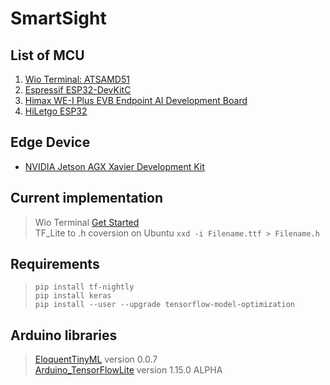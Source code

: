 # SmartSight

## List of MCU
  1. [Wio Terminal: ATSAMD51](https://www.seeedstudio.com/Wio-Terminal-p-4509.html)
  2. [Espressif ESP32-DevKitC](https://www.espressif.com/en/products/hardware/esp32-devkitc/overview)
  3. [Himax WE-I Plus EVB Endpoint AI Development Board](https://www.sparkfun.com/products/17256)
  4. [HiLetgo ESP32](http://www.hiletgo.com/ProductDetail/2157143.html)

## Edge Device
  * [NVIDIA Jetson AGX Xavier Development Kit](https://www.seeedstudio.com/NVIDIA-Jetson-AGX-Xavier-Development-Kit-p-4418.html?gclid=CjwKCAjw_JuGBhBkEiwA1xmbRZFk_-s8W7FWp_Q8OKIi7QEnQR4cOn2ftUXtMS-khYo-XDTThSezBxoCGLMQAvD_BwE)

## Current implementation
  > Wio Terminal [Get Started](https://wiki.seeedstudio.com/Wio-Terminal-Getting-Started/)\
  > TF_Lite to .h coversion on Ubuntu `xxd -i Filename.ttf > Filename.h`

## Requirements
  > `pip install tf-nightly` \
  > `pip install keras` \
  > `pip install --user --upgrade tensorflow-model-optimization`

## Arduino libraries 
  > [EloquentTinyML](https://www.google.com) version 0.0.7\
  > [Arduino_TensorFlowLite](https://www.tensorflow.org/lite/microcontrollers) version 1.15.0 ALPHA

